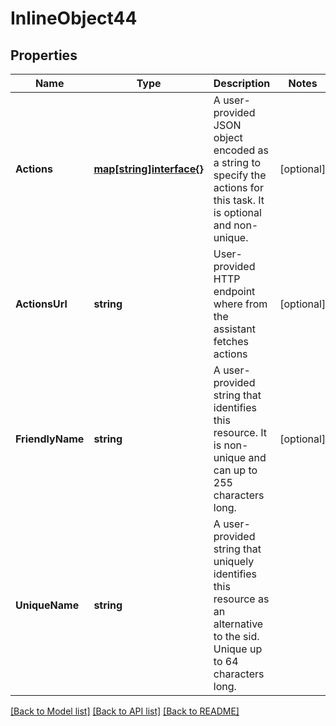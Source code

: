 # InlineObject44

## Properties

Name | Type | Description | Notes
------------ | ------------- | ------------- | -------------
**Actions** | [**map[string]interface{}**](.md) | A user-provided JSON object encoded as a string to specify the actions for this task. It is optional and non-unique. | [optional] 
**ActionsUrl** | **string** | User-provided HTTP endpoint where from the assistant fetches actions | [optional] 
**FriendlyName** | **string** | A user-provided string that identifies this resource. It is non-unique and can up to 255 characters long. | [optional] 
**UniqueName** | **string** | A user-provided string that uniquely identifies this resource as an alternative to the sid. Unique up to 64 characters long. | 

[[Back to Model list]](../README.md#documentation-for-models) [[Back to API list]](../README.md#documentation-for-api-endpoints) [[Back to README]](../README.md)


